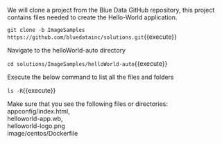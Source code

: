 
We will clone a project from the Blue Data GitHub repository, this project contains files needed to create the Hello-World application.

`git clone -b ImageSamples https://github.com/bluedatainc/solutions.git`{{execute}}

Navigate to the helloWorld-auto directory

`cd solutions/ImageSamples/helloWorld-auto`{{execute}}

Execute the below command to list all the files and folders

`ls -R`{{execute}}

Make sure that you see the following files or directories:<br>
appconfig/index.html,<br>
helloworld-app.wb,<br>
helloworld-logo.png<br> 
image/centos/Dockerfile 
